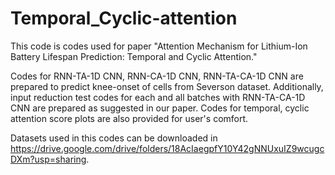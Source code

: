 # Temporal_Cyclic-attention
This code is codes used for paper "Attention Mechanism for Lithium-Ion Battery Lifespan Prediction: Temporal and Cyclic Attention."

Codes for RNN-TA-1D CNN, RNN-CA-1D CNN, RNN-TA-CA-1D CNN are prepared to predict knee-onset of cells from Severson dataset.
Additionally, input reduction test codes for each and all batches with RNN-TA-CA-1D CNN are prepared as suggested in our paper.
Codes for temporal, cyclic attention score plots are also provided for user's comfort.

Datasets used in this codes can be downloaded in https://drive.google.com/drive/folders/18AcIaegpfY10Y42gNNUxuIZ9wcugcDXm?usp=sharing.
